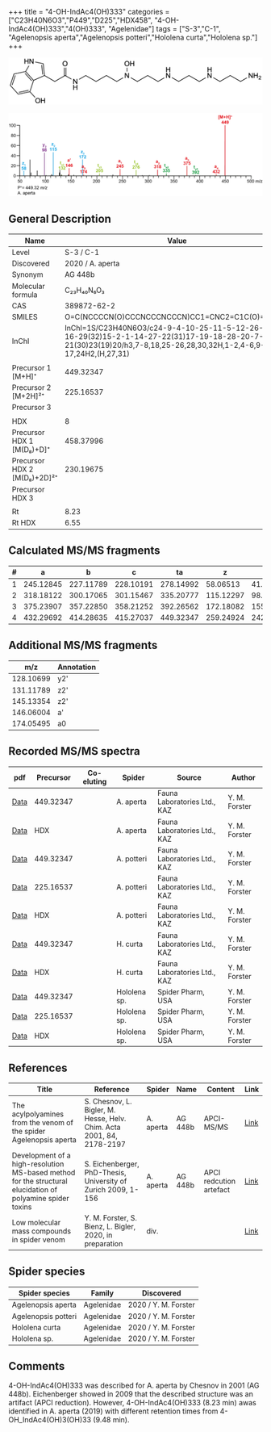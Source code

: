 +++
title = "4-OH-IndAc4(OH)333"
categories = ["C23H40N6O3","P449","D225","HDX458",
"4-OH-IndAc4(OH)333","4(OH)333",
"Agelenidae"]
tags = ["S-3","C-1",
"Agelenopsis aperta","Agelenopsis potteri","Hololena curta","Hololena sp."]
+++

![](/img/4-OH-IndAc4(OH)333.png)

![](/img_MSMS/449_4-OH-IndAc4(OH)333_Aa.png?classes=border)

## General Description

| Name                        | Value            |
|-----------------------------|------------------|
| Level                       | S-3 / C-1               |
| Discovered                  | 2020 / A. aperta |
| Synonym                     | AG 448b          |
| Molecular formula           | C₂₃H₄₀N₆O₃       |
| CAS                         | 389872-62-2      |
| SMILES | O=C(NCCCCN(O)CCCNCCCNCCCN)CC1=CNC2=C1C(O)=CC=C2  |
| InChI  | InChI=1S/C23H40N6O3/c24-9-4-10-25-11-5-12-26-13-6-16-29(32)15-2-1-14-27-22(31)17-19-18-28-20-7-3-8-21(30)23(19)20/h3,7-8,18,25-26,28,30,32H,1-2,4-6,9-17,24H2,(H,27,31)  |
|                             |                  |
| Precursor 1 [M+H]⁺          | 449.32347        |
| Precursor 2 [M+2H]²⁺        | 225.16537        |
| Precursor 3                 |                  |
|                             |                  |
| HDX                         | 8                |
| Precursor HDX 1 [M(D₈)+D]⁺   | 458.37996        |
| Precursor HDX 2 [M(D₈)+2D]²⁺ | 230.19675        |
| Precursor HDX 3             |                  |
|                             |                  |
| Rt                          | 8.23             |
| Rt HDX                      | 6.55             |

## Calculated MS/MS fragments

| # | a         | b         | c         | ta        | z         | y         | tz        |
|---|-----------|-----------|-----------|-----------|-----------|-----------|-----------|
| 1 | 245.12845 | 227.11789 | 228.10191 | 278.14992 | 58.06513 | 41.03858 | 75.09167 |
| 2 | 318.18122 | 300.17065 | 301.15467 | 335.20777 | 115.12297 | 98.09643 | 132.14952 |
| 3 | 375.23907 | 357.22850 | 358.21252 | 392.26562 | 172.18082 | 155.15428 | 205.20229 |
| 4 | 432.29692 | 414.28635 | 415.27037 | 449.32347 | 259.24924 | 242.22269 | 276.27579 |

## Additional MS/MS fragments

| m/z       | Annotation |
|-----------|------------|
| 128.10699 | y2'        |
| 131.11789 | z2'        |
| 145.13354 | z2'        |
| 146.06004    | a'   |
| 174.05495    | a0   |

## Recorded MS/MS spectra

| pdf                                                     | Precursor | Co-eluting | Spider    | Source                       | Author        |
|---------------------------------------------------------|-----------|------------|-----------|------------------------------|---------------|
| [Data](/pdf/A-aperta/449_4-OH-IndAc4(OH)333_Aa.pdf)     | 449.32347 |            | A. aperta | Fauna Laboratories Ltd., KAZ | Y. M. Forster |
| [Data](/pdf/A-aperta/449_4-OH-IndAc4(OH)333_Aa_HDX.pdf) | HDX       |            | A. aperta | Fauna Laboratories Ltd., KAZ | Y. M. Forster |
| [Data](/pdf/A-potteri/449_4-OH-IndAc4(OH)333_Ap.pdf) | 449.32347 |           | A. potteri | Fauna Laboratories Ltd., KAZ | Y. M. Forster |
| [Data](/pdf/A-potteri/449_4-OH-IndAc4(OH)333_Ap_2.pdf) | 225.16537 |           | A. potteri | Fauna Laboratories Ltd., KAZ | Y. M. Forster |
| [Data](/pdf/A-potteri/449_4-OH-IndAc4(OH)333_Ap_HDX.pdf) | HDX |           | A. potteri | Fauna Laboratories Ltd., KAZ | Y. M. Forster |
| [Data](/pdf/H-curta/449_4-OH-IndAc4(OH)333_Hc.pdf) | 449.32347 |           | H. curta | Fauna Laboratories Ltd., KAZ | Y. M. Forster |
| [Data](/pdf/H-curta/449_4-OH-IndAc4(OH)333_Hc_HDX.pdf) | HDX |           | H. curta | Fauna Laboratories Ltd., KAZ | Y. M. Forster |
| [Data](/pdf/Hololena-sp/449_4-OH-IndAc4(OH)333_Ho-sp.pdf) | 449.32347  |           | Hololena sp. | Spider Pharm, USA | Y. M. Forster |
| [Data](/pdf/Hololena-sp/449_4-OH-IndAc4(OH)333_Ho-sp_2.pdf) | 225.16537  |           | Hololena sp. | Spider Pharm, USA | Y. M. Forster |
| [Data](/pdf/Hololena-sp/449_4-OH-IndAc4(OH)333_Ho-sp_HDX.pdf) | HDX |           | Hololena sp. | Spider Pharm, USA | Y. M. Forster |

## References

| Title                                                                                                      | Reference                                                             | Spider    | Name    | Content                 | Link                                                                                                                          |
|------------------------------------------------------------------------------------------------------------|-----------------------------------------------------------------------|-----------|---------|-------------------------|-------------------------------------------------------------------------------------------------------------------------------|
| The acylpolyamines from the venom of the spider Agelenopsis aperta                                         | S. Chesnov, L. Bigler, M. Hesse, Helv. Chim. Acta 2001, 84, 2178-2197 | A. aperta | AG 448b | APCI-MS/MS              | [Link](https://onlinelibrary.wiley.com/doi/abs/10.1002/1522-2675%2820010815%2984%3A8%3C2178%3A%3AAID-HLCA2178%3E3.0.CO%3B2-N) |
| Development of a high-resolution MS-based method for the structural elucidation of polyamine spider toxins | S. Eichenberger, PhD-Thesis, University of Zurich 2009, 1-156         | A. aperta | AG 448b | APCI redcution artefact | [Link](https://www.zora.uzh.ch/id/eprint/12787/1/Eichenberger.pdf)                                                            |
| Low molecular mass compounds in spider venom      | Y. M. Forster, S. Bienz, L. Bigler, 2020, in preparation          | div.       |   |   | [Link](unknown) |

## Spider species

| Spider species     | Family     | Discovered           |
|--------------------|------------|----------------------|
| Agelenopsis aperta | Agelenidae | 2020 / Y. M. Forster |
| Agelenopsis potteri | Agelenidae | 2020 / Y. M. Forster |
| Hololena curta | Agelenidae | 2020 / Y. M. Forster |
| Hololena sp. | Agelenidae | 2020 / Y. M. Forster |

## Comments
4-OH-IndAc4(OH)333 was described for A. aperta by Chesnov in 2001 (AG 448b). Eichenberger showed in 2009 that the described structure was an artifact (APCI reduction). However, 4-OH-IndAc4(OH)333 (8.23 min) awas identified in A. aperta (2019) with different retention times from 4-OH_IndAc4(OH)3(OH)33 (9.48 min).